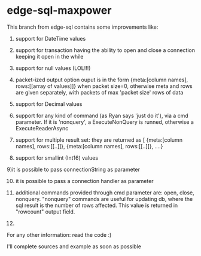 edge-sql-maxpower
=======

This branch from edge-sql contains some improvements like:

1) support for DateTime values

2) support for transaction having the ability to open and close a connection keeping it open in the while

3) support for null values (LOL!!!)

4) packet-ized output option ouput is in the form {meta:[column names], rows:[[array of values]]} when packet size=0, otherwise meta and rows are given separately, with packets of max 'packet size' rows of data 

5) support for Decimal values

6) support for any kind of command (as Ryan says 'just do it'), via a cmd parameter. If it is 'nonquery', a ExecuteNonQuery is runned, otherwise a ExecuteReaderAsync 

7) support for multiple result set: they are returned as [ {meta:[column names], rows:[[..]]}, {meta:[column names], rows:[[..]]}, ....}

8) support for smallint (Int16) values

9)it is possible to pass connectionString as parameter

10) it is possible to pass a connection handler as parameter 

11) additional commands provided through cmd parameter are:  open, close, nonquery. "nonquery" commands are useful for updating db, where the sql result is the number of rows affected. This value is returned in "rowcount" output field.

12)
For any other information: read the code :)

I'll complete sources and example as soon as possible
